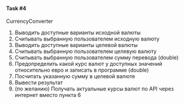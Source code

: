 #### Task #4

CurrencyConverter

1. Выводить доступные варианты исходной валюты
2. Считывать выбранную пользователем исходную валюту
3. Выводить доступные варианты целевой валюты
4. Считывать выбранную пользователем целевую валюту
5. Считывать выбранную пользователем сумму перевода (double)
6. Предопределить какой курс валют у доступных значений относительно евро и записать в программе (double)
7. Посчитать указанную сумму в целевой валюте
8. Вывести результат
9. (по желанию) Получать актуальные курсы валют по API через интернет вместо пункта 6